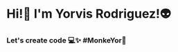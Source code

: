 <h1>Hi!👋 I'm Yorvis Rodriguez!👽</h1>
    <h3> Let's create code 💻✨ #MonkeYor🐒</h3>



<img src="data:image/png;base64,iVBORw0KGgoAAAANSUhEUgAAABMAAAATCAYAAAByUDbMAAAAAXNSR0IArs4c6QAAACNJREFUOE9jZKAiYKSiWQyjhpEemqNhNhpmOEJgNGkMp6QBAD7dABSEST9eAAAAAElFTkSuQmCC"/>










    

<!--
**MonkeYor13/MonkeYor13** is a ✨ _special_ ✨ repository because its `README.md` (this file) appears on your GitHub profile.

Here are some ideas to get you started:

- 🔭 I’m currently working on ...
- 🌱 I’m currently learning ...
- 👯 I’m looking to collaborate on ...
- 🤔 I’m looking for help with ...
- 💬 Ask me about ...
- 📫 How to reach me: ...
- 😄 Pronouns: ...
- ⚡ Fun fact: ...
-->
